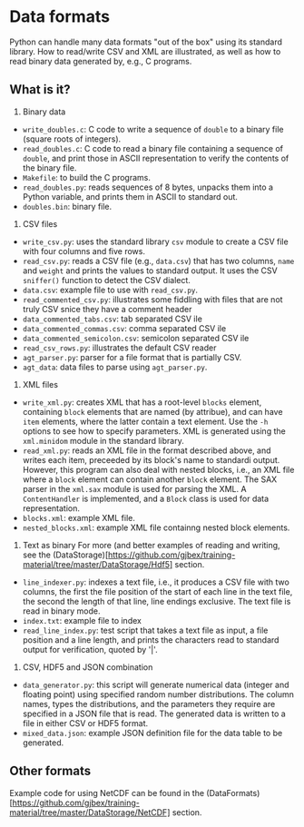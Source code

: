 Data formats
============

Python can handle many data formats "out of the box" using its standard
library.  How to read/write CSV and XML are illustrated, as well as how
to read binary data generated by, e.g., C programs.

What is it?
-----------
1. Binary data
  * `write_doubles.c`: C code to write a sequence of `double` to a binary
    file (square roots of integers).
  * `read_doubles.c`: C code to read a binary file containing a sequence
    of `double`, and print those in ASCII representation to verify the
    contents of the binary file.
  * `Makefile`: to build the C programs.
  * `read_doubles.py`: reads sequences of 8 bytes, unpacks them into
    a Python variable, and prints them in ASCII to standard out.
  * `doubles.bin`: binary file.
1. CSV files
  * `write_csv.py`: uses the standard library `csv` module to create
    a CSV file with four columns and five rows.
  * `read_csv.py`: reads a CSV file (e.g., `data.csv`) that has two
    columns, `name` and `weight` and prints the values to standard output.
    It uses the CSV `sniffer()` function to detect the CSV dialect.
  * `data.csv`: example file to use with `read_csv.py`.
  * `read_commented_csv.py`: illustrates some fiddling with files that
    are not truly CSV snice they have a comment header
  * `data_commented_tabs.csv`: tab separated CSV ile
  * `data_commented_commas.csv`: comma separated CSV ile
  * `data_commented_semicolon.csv`: semicolon separated CSV ile
  * `read_csv_rows.py`: illustrates the default CSV reader
  * `agt_parser.py`: parser for a file format that is partially CSV.
  * `agt_data`: data files to parse using `agt_parser.py`.
1. XML files
  * `write_xml.py`: creates XML that has a root-level `blocks` element,
    containing `block` elements that are named (by attribue), and can
    have `item` elements, where the latter contain a text element.
    Use the `-h` options to see how to specify parameters.
    XML is generated using the `xml.minidom` module in the standard
    library.
  * `read_xml.py`: reads an XML file in the format described above,
    and writes each item, preceeded by its block's name to standardi
    output.  However, this program can also deal with nested blocks, i.e.,
    an XML file where a `block` element can contain another `block`
    element.
    The SAX parser in the `xml.sax` module is used for parsing the XML.
    A `ContentHandler` is implemented, and a `Block` class is used for
    data representation.
  * `blocks.xml`: example XML file.
  * `nested_blocks.xml`: example XML file containng nested block elements.
1. Text as binary
  For more (and better examples of reading and writing, see
  the (DataStorage)[https://github.com/gjbex/training-material/tree/master/DataStorage/Hdf5] section.
  * `line_indexer.py`: indexes a text file, i.e., it produces a CSV file
    with two columns, the first the file position of the start of each line
    in the text file, the second the length of that line, line endings
    exclusive.  The text file is read in binary mode.
  * `index.txt`: example file to index
  * `read_line_index.py`: test script that takes a text file as input,
    a file position and a line length, and prints the characters read
    to standard output for verification, quoted by '|'.
1. CSV, HDF5 and JSON combination
  * `data_generator.py`: this script will generate numerical data (integer
    and floating point) using specified random number distributions.  The
    column names, types the distributions, and the parameters they require
    are specified in a JSON file that is read.  The generated data is
    written to a file in either CSV or HDF5 format.
  * `mixed_data.json`: example JSON definition file for the data table to
    be generated.


## Other formats

Example code for using NetCDF can be found in the (DataFormats)[https://github.com/gjbex/training-material/tree/master/DataStorage/NetCDF] section.
